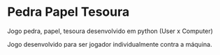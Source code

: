 # Pedra Papel Tesoura
 Jogo pedra, papel, tesoura desenvolvido em python (User x Computer) 

Jogo desenvolvido para ser jogador individualmente contra a máquina.
